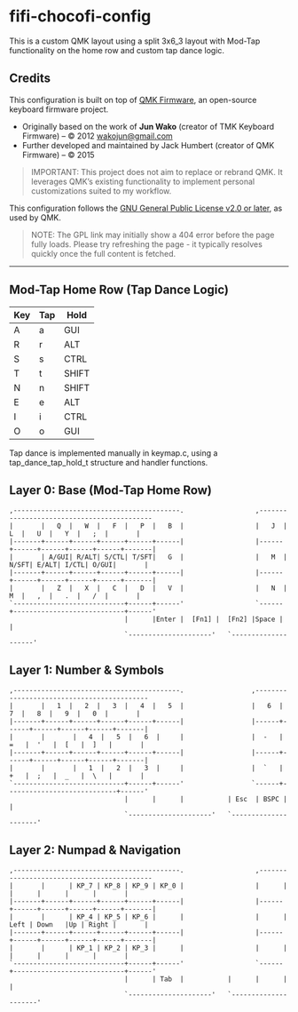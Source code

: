 # fifi-chocofi-config

This is a custom QMK layout using a split 3x6_3 layout with Mod-Tap functionality on the home row and custom tap dance logic.

## Credits

This configuration is built on top of [QMK Firmware](https://qmk.fm/), an open-source keyboard firmware project.

- Originally based on the work of **Jun Wako** (creator of TMK Keyboard Firmware) – © 2012 <wakojun@gmail.com>
- Further developed and maintained by Jack Humbert (creator of QMK Firmware) – © 2015

> IMPORTANT: This project does not aim to replace or rebrand QMK. It leverages QMK’s existing functionality to implement personal customizations suited to my workflow.

This configuration follows the [GNU General Public License v2.0 or later](https://www.gnu.org/licenses/old-licenses/gpl-2.0.html), as used by QMK.

> NOTE: The GPL link may initially show a 404 error before the page fully loads. Please try refreshing the page - it typically resolves quickly once the full content is fetched.

---

## Mod-Tap Home Row (Tap Dance Logic)

| Key | Tap | Hold  |
| --- | --- | ----- |
| A   | a   | GUI   |
| R   | r   | ALT   |
| S   | s   | CTRL  |
| T   | t   | SHIFT |
| N   | n   | SHIFT |
| E   | e   | ALT   |
| I   | i   | CTRL  |
| O   | o   | GUI   |

Tap dance is implemented manually in keymap.c, using a tap_dance_tap_hold_t structure and handler functions.

## Layer 0: Base (Mod-Tap Home Row)

```text
,------------------------------------------.                  ,-------------------------------------------
|       |   Q  |   W  |   F  |   P  |   B  |                  |   J  |   L  |   U  |   Y  |   ;  |       |
|-------+------+------+------+------+------|                  |------+------+------+------+------+-------|
|       | A/GUI| R/ALT| S/CTL| T/SFT|   G  |                  |   M  | N/SFT| E/ALT| I/CTL| O/GUI|       |
|-------+------+------+------+------+------|                  |------+------+------+------+------+-------|
|       |   Z  |   X  |   C  |   D  |   V  |                  |   N  |   M  |   ,  |   .  |   /  |       |
`----------------------------+------+------'                  `------+----------------------------+------'
                             |      |Enter |  [Fn1] |  [Fn2] |Space |      |
                             `---------------------'   `--------------------'
```

## Layer 1: Number & Symbols

```text
,------------------------------------------.                 ,-------------------------------------------
|       |   1  |   2  |   3  |   4  |   5  |                 |   6  |   7  |   8  |   9  |   0  |       |
|-------+------+------+------+------+------|                 |------+------+------+------+------+-------|
|       |       |   4  |   5  |   6  |     |                 |  -   |  =   |  '   |  [   |  ]   |       |
|-------+------+------+------+------+------|                 |------+------+------+------+------+-------|
|       |       |   1  |   2  |   3  |     |                 |  `   |  +   |  ;   |  _   |  \   |       |
`----------------------------+------+------'                 `------+----------------------------+------'
                             |      |      |           | Esc  | BSPC |      |
                             `---------------------'   `---------------------'
```

## Layer 2: Numpad & Navigation

```text
,------------------------------------------.                  ,-------------------------------------------
|       |      | KP_7 | KP_8 | KP_9 | KP_0 |                  |      |      |      |      |      |       |
|-------+------+------+------+------+------|                  |------+------+------+------+------+-------|
|       |      | KP_4 | KP_5 | KP_6 |      |                  |      | Left | Down   |Up | Right |       |
|-------+------+------+------+------+------|                  |------+------+------+------+------+-------|
|       |      | KP_1 | KP_2 | KP_3 |      |                  |      |      |      |      |      |       |
`----------------------------+------+------'                  `------+----------------------------+------'
                             |      | Tab  |           |      |      |      |
                             `---------------------'   `---------------------'
```
